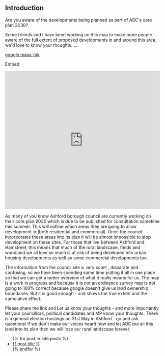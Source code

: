 ## Introduction

Are you aware of the developments being planned as part of ABC's core plan 2030?

Some friends and I have been working on this map to make more people aware of the full extent of proposed developments in and around this area, we'd love to know your thoughts......

[google maps link](https://www.google.co.uk/maps/@51.1074543,0.823524,13z/data=!4m2!6m1!1s1eK9Jhuzd8l9kXB0t355LFvCOJMw)

Embed:

<iframe src="https://www.google.com/maps/embed?pb=!1m18!1m12!1m3!1d161206.3399201374!2d0.7312048969997069!3d51.153531358764624!2m3!1f0!2f0!3f0!3m2!1i1024!2i768!4f13.1!3m3!1m2!1s0x47dec322dc36f387%3A0x280d4f34618ec61e!2sAshford!5e1!3m2!1sen!2suk!4v1496145955849" width="100%" height="450" frameborder="0" style="border:0" allowfullscreen></iframe>

As many of you know Ashford borough council are currently working on their core plan  2030 which is due to be published for consultation sometime this summer. This will outline which areas they are going to allow development in (both residential and commercial).  Once the council incorporates these areas into its plan it will be almost impossible to stop development on these sites. For those that live between Ashford and Hamstreet, this means that much  of the rural landscape, fields  and woodland we all love so much is at risk of being developed into urban housing developments as well as some commercial developments too. 

The information from the council site is very scant , disparate and confusing, so we have been spending some time putting it all in one place so that we can get a better overview of what it really means for us. The map is a work in progress and because it is not an ordinance survey map is not going to 100% correct because google doesn't give us land ownership boundaries. But it is good enough - and shows the true extent and the cumulative effect.

Please share the link and Let us know your thoughts - and more importantly let your councillors, political candidates and  MP know your thoughts. There is a general election hustings on 31st May in Ashford - go and ask questions! If we don't make our voices heard now and let ABC put all this land into its plan then we will lose our rural landscape forever.

<ul>
  {% for post in site.posts %}
    <li>
      <a href="{{ post.url }}">{{ post.title }}</a>
    </li>
  {% endfor %}
</ul>
